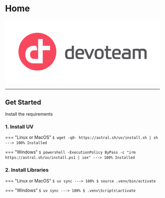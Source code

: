 # Home

<style>
    .md-content .md-typeset h1 { display: none; }
</style>

<p align="center">
  <img src="./assets/devoteam_full.png"></a>
</p>

---


## Get Started
Install the requirements

### 1. Install UV

=== "Linux or MacOS"
    <!-- termynal -->
    ```
    $ wget -qO- https://astral.sh/uv/install.sh | sh
    ---> 100%
    Installed
    ```

=== "Windows"
    <!-- termynal -->
    ```
    $ powershell -ExecutionPolicy ByPass -c "irm https://astral.sh/uv/install.ps1 | iex"
    ---> 100%
    Installed
    ```

### 2. Install Libraries

=== "Linux or MacOS"
    <!-- termynal -->
    ```
    $ uv sync
    ---> 100%
    $ source .venv/bin/activate
    ```

=== "Windows"
    <!-- termynal -->
    ```
    $ uv sync
    ---> 100%
    $ .venv\Scripts\activate
    ```
